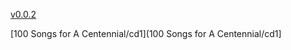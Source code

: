 [v0.0.2](https://github.com/littleflute/Ella-Fitzgerald/edit/master/README.md)

[100 Songs for A Centennial/cd1](100 Songs for A Centennial/cd1]
